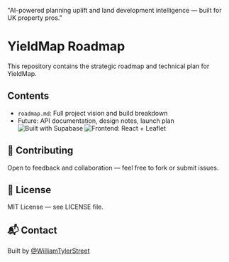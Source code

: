 "AI-powered planning uplift and land development intelligence — built for UK property pros."

# YieldMap Roadmap

This repository contains the strategic roadmap and technical plan for YieldMap.

## Contents
- `roadmap.md`: Full project vision and build breakdown
- Future: API documentation, design notes, launch plan
![Built with Supabase](https://img.shields.io/badge/Built%20with-Supabase-3ECF8E?logo=supabase&style=for-the-badge)
![Frontend: React + Leaflet](https://img.shields.io/badge/Frontend-React%20%2B%20Leaflet-blue?style=for-the-badge)
## 🤝 Contributing
Open to feedback and collaboration — feel free to fork or submit issues.

## 📄 License
MIT License — see LICENSE file.

## 📬 Contact
Built by [@WilliamTylerStreet](https://github.com/yourprofile)

